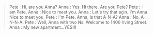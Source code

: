 
>Pete : Hi, are you Anna?
Anna : Yes. Hi there. Are you Pete?
Pete : I am Pete.
Anna : Nice to meet you.
Anna : Let's try that agin. I'm Anna. Nice to meet you.
Pete : I'm Pete. Anna, is that A-N-A?
Anna : No, A-N-N-A.
Pete : Well, Anna with two Ns. Welcome to 1400 Irving Street.
Anna : My new apartment...YES!!!


